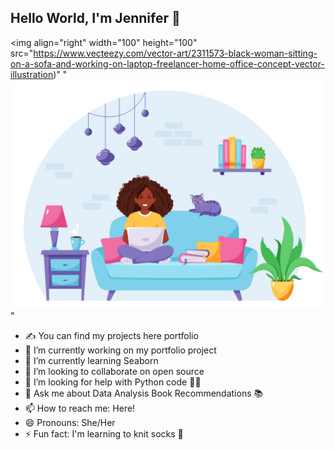 ## Hello World, I'm Jennifer 👋 

<img
     align="right"
     width="100"
     height="100"
     src="https://www.vecteezy.com/vector-art/2311573-black-woman-sitting-on-a-sofa-and-working-on-laptop-freelancer-home-office-concept-vector-illustration)"
     "![Hello](comp.jpeg)"
- ✍️ You can find my projects here portfolio
- 🔭 I’m currently working on my portfolio project
- 🌱 I’m currently learning Seaborn 
- 👯 I’m looking to collaborate on open source
- 🤔 I’m looking for help with Python code 👩‍💻 
- 💬 Ask me about Data Analysis Book Recommendations 📚 
- 📫 How to reach me: Here!
- 😄 Pronouns: She/Her 
- ⚡ Fun fact: I'm learning to knit socks 🧦 

